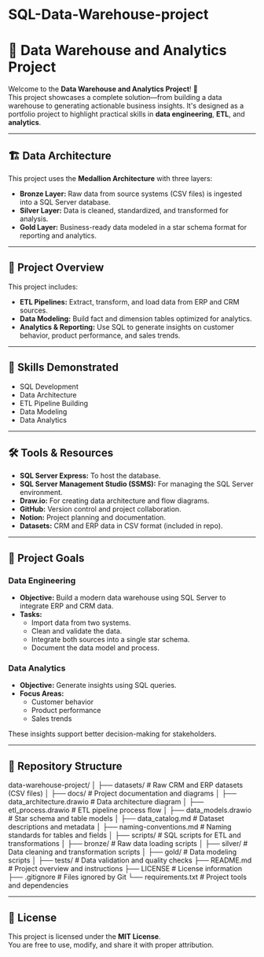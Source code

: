 # SQL-Data-Warehouse-project

# 🧠 Data Warehouse and Analytics Project

Welcome to the **Data Warehouse and Analytics Project**! 🚀  
This project showcases a complete solution—from building a data warehouse to generating actionable business insights. It's designed as a portfolio project to highlight practical skills in **data engineering**, **ETL**, and **analytics**.

---

## 🏗️ Data Architecture

This project uses the **Medallion Architecture** with three layers:

- **Bronze Layer:** Raw data from source systems (CSV files) is ingested into a SQL Server database.
- **Silver Layer:** Data is cleaned, standardized, and transformed for analysis.
- **Gold Layer:** Business-ready data modeled in a star schema format for reporting and analytics.

---

## 📖 Project Overview

This project includes:

- **ETL Pipelines:** Extract, transform, and load data from ERP and CRM sources.
- **Data Modeling:** Build fact and dimension tables optimized for analytics.
- **Analytics & Reporting:** Use SQL to generate insights on customer behavior, product performance, and sales trends.

---

## 🎯 Skills Demonstrated

- SQL Development  
- Data Architecture  
- ETL Pipeline Building  
- Data Modeling  
- Data Analytics  

---

## 🛠️ Tools & Resources

- **SQL Server Express:** To host the database.
- **SQL Server Management Studio (SSMS):** For managing the SQL Server environment.
- **Draw.io:** For creating data architecture and flow diagrams.
- **GitHub:** Version control and project collaboration.
- **Notion:** Project planning and documentation.
- **Datasets:** CRM and ERP data in CSV format (included in repo).

---

## 🚀 Project Goals

### Data Engineering

- **Objective:** Build a modern data warehouse using SQL Server to integrate ERP and CRM data.
- **Tasks:**
  - Import data from two systems.
  - Clean and validate the data.
  - Integrate both sources into a single star schema.
  - Document the data model and process.

### Data Analytics

- **Objective:** Generate insights using SQL queries.
- **Focus Areas:**
  - Customer behavior
  - Product performance
  - Sales trends

These insights support better decision-making for stakeholders.

---

## 📂 Repository Structure

data-warehouse-project/
│
├── datasets/ # Raw CRM and ERP datasets (CSV files)
│
├── docs/ # Project documentation and diagrams
│ ├── data_architecture.drawio # Data architecture diagram
│ ├── etl_process.drawio # ETL pipeline process flow
│ ├── data_models.drawio # Star schema and table models
│ ├── data_catalog.md # Dataset descriptions and metadata
│ ├── naming-conventions.md # Naming standards for tables and fields
│
├── scripts/ # SQL scripts for ETL and transformations
│ ├── bronze/ # Raw data loading scripts
│ ├── silver/ # Data cleaning and transformation scripts
│ ├── gold/ # Data modeling scripts
│
├── tests/ # Data validation and quality checks
├── README.md # Project overview and instructions
├── LICENSE # License information
├── .gitignore # Files ignored by Git
└── requirements.txt # Project tools and dependencies

---

## 📌 License

This project is licensed under the **MIT License**.  
You are free to use, modify, and share it with proper attribution.
